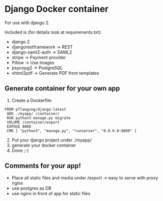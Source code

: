 # Django Docker container

For use with django 2.

Included is (for details look at requirements.txt):
- django 2
- djangorestframework -> REST
- django-saml2-auth -> SAML2
- stripe -> Payment provider
- Pillow -> Use Images
- psycopg2 -> PostgreSQL
- xhtml2pdf -> Generate PDF from templates

## Generate container for your own app

1. Create a Dockerfile:
```
FROM pflaeging/django:latest
 ADD ./myapp/ /container/
 RUN python3 manage.py migrate
 VOLUME /container/export
 EXPOSE 8000
 CMD [ "python3", "manage.py", "runserver", "0.0.0.0:8000" ]
 ```
2. Put your django project under ./myapp/
3. generate your docker container
4. Done ;-)

## Comments for your app!

- Place all static files and media under /export -> easy to serve with proxy nginx
- use postgres as DB
- use nginx in front of app for static files
